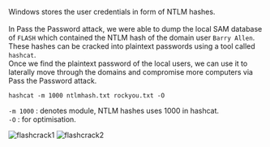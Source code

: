Windows stores the user credentials in form of NTLM hashes.<br>  
In Pass the Password attack, we were able to dump the local SAM database of `FLASH` which contained the NTLM hash of the domain user `Barry Allen`.
<br>
These hashes can be cracked into plaintext passwords using a tool called `hashcat`.<br>
Once we find the plaintext password of the local users, we can use it to laterally move through the domains and compromise more computers via Pass the Password attack.

```
hashcat -m 1000 ntlmhash.txt rockyou.txt -O
```
`-m 1000` : denotes module, NTLM hashes uses 1000 in hashcat.<br>
`-O` : for optimisation.<br>

![flashcrack1](https://github.com/ab3lsec/ADAttackDefenseProject/assets/87868050/ca445ead-9a66-4a6f-bd2d-7ea449f1cb3d)
![flashcrack2](https://github.com/ab3lsec/ADAttackDefenseProject/assets/87868050/5c2737e1-897e-4bb8-94c3-f8a24b7dd5e0)

